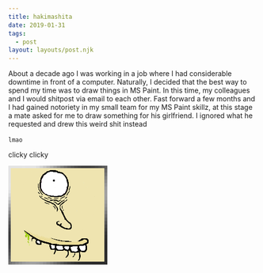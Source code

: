 ```yaml
---
title: hakimashita
date: 2019-01-31
tags:
  - post
layout: layouts/post.njk
---
```

<p>About a decade ago I was working in a job where I had considerable downtime in front of a computer. Naturally, I decided that the best way to spend my time was to draw things in MS Paint. In this time, my colleagues and I would shitpost via email to each other.
Fast forward a few months and I had gained notoriety in my small team for my MS Paint skillz, at this stage a mate asked for me to draw something for his girlfriend. I ignored what he requested and drew this weird shit instead</p><code class="language-js">lmao</code>

<p>clicky clicky</p>
<a href="/img/hakimashita/hakimashita.png" target="_blank">
<img src="/img/hakimashita/haki.png" alt="hakimashita." style="width:200px;height:200px;">
</a>
